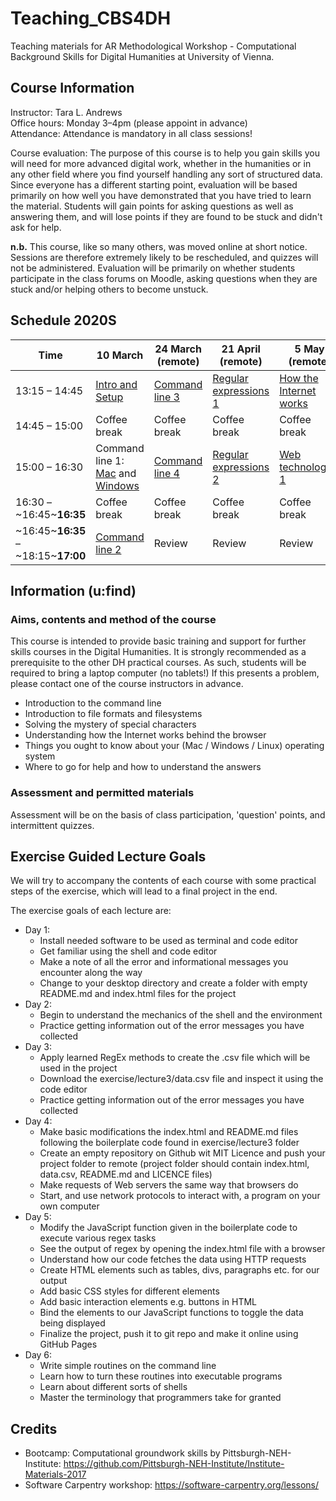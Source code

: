 # Teaching_CBS4DH
Teaching materials for AR Methodological Workshop - Computational Background Skills for Digital Humanities at University of Vienna.

## Course Information

Instructor: Tara L. Andrews<br>
Office hours: Monday 3–4pm (please appoint in advance)<br>
Attendance: Attendance is mandatory in all class sessions!

Course evaluation: The purpose of this course is to help you gain skills you will need for more advanced digital work, whether in the humanities or in any other field where you find yourself handling any sort of structured data. Since everyone has a different starting point, evaluation will be based primarily on how well you have demonstrated that you have tried to learn the material. Students will gain points for asking questions as well as answering them, and will lose points if they are found to be stuck and didn't ask for help.

**n.b.** This course, like so many others, was moved online at short notice. Sessions are therefore extremely likely to be rescheduled, and quizzes will not be administered. Evaluation will be primarily on whether students participate in the class forums on Moodle, asking questions when they are stuck and/or helping others to become unstuck.


## Schedule 2020S
Time | 10 March | 24 March (remote) | 21 April (remote) | 5 May (remote) | 19 May (remote) | 16 June (remote) |
---- | ---- | ---- | ---- | ---- | ---- | ----
13:15 – 14:45 |  [Intro and Setup](lectures/intro_and_setup.md) | [Command line 3](lectures/command_3.md) | [Regular expressions 1](lectures/regex_1.md) | [How the Internet works](lectures/internet.md) | [Files and encodings](lectures/files_encodings.md) | [Git](lectures/git.md)
14:45 – 15:00 |  Coffee break | Coffee break | Coffee break | Coffee break | Coffee break | Coffee break
15:00 – 16:30 |  Command line 1: [Mac](lectures/command_1_mac.md) and [Windows](lectures/command_1_windows.md) | [Command line 4](lectures/command_4.md) | [Regular expressions 2](lectures/regex_2.md) | [Web technologies 1](lectures/web.md) | [Web technologies 2](lectures/web.md) | [Pre-programming](lectures/pre-programming.md)
16:30 – ~16:45~**16:35** |  Coffee break | Coffee break | Coffee break | Coffee break | Coffee break | Coffee break
~16:45~**16:35** – ~18:15~**17:00** |  [Command line 2](lectures/command_2.md) | Review | Review | Review | Review | [More DH](lectures/final_more.md) and wrap-up

## Information (u:find)
### Aims, contents and method of the course
This course is intended to provide basic training and support for further skills courses in the Digital Humanities. It is strongly recommended as a prerequisite to the other DH practical courses.
As such, students will be required to bring a laptop computer (no tablets!) If this presents a problem, please contact one of the course instructors in advance.
- Introduction to the command line
- Introduction to file formats and filesystems
- Solving the mystery of special characters
- Understanding how the Internet works behind the browser
- Things you ought to know about your (Mac / Windows / Linux) operating system
- Where to go for help and how to understand the answers

### Assessment and permitted materials
Assessment will be on the basis of class participation, 'question' points, and intermittent quizzes.

## Exercise Guided Lecture Goals
We will try to accompany the contents of each course with some practical steps of the exercise, which will lead to a final project in the end.

The exercise goals of each lecture are:
- Day 1:
  - Install needed software to be used as terminal and code editor
  - Get familiar using the shell and code editor
  - Make a note of all the error and informational messages you encounter along the way
  - Change to your desktop directory and create a folder with empty README.md and index.html files for the project
- Day 2:
  - Begin to understand the mechanics of the shell and the environment
  - Practice getting information out of the error messages you have collected
- Day 3:
  - Apply learned RegEx methods to create the .csv file which will be used in the project
  - Download the exercise/lecture3/data.csv file and inspect it using the code editor
  - Practice getting information out of the error messages you have collected
- Day 4:
  - Make basic modifications the index.html and README.md files following the boilerplate code found in exercise/lecture3 folder
  - Create an empty repository on Github wit MIT Licence and push your project folder to remote (project folder should contain index.html, data.csv, README.md and LICENCE files)
  - Make requests of Web servers the same way that browsers do
  - Start, and use network protocols to interact with, a program on your own computer
- Day 5:
  - Modify the JavaScript function given in the boilerplate code to execute various regex tasks
  - See the output of regex by opening the index.html file with a browser
  - Understand how our code fetches the data using HTTP requests
  - Create HTML elements such as tables, divs, paragraphs etc. for our output
  - Add basic CSS styles for different elements
  - Add basic interaction elements e.g. buttons in HTML
  - Bind the elements to our JavaScript functions to toggle the data being displayed
  - Finalize the project, push it to git repo and make it online using GitHub Pages
- Day 6:
  - Write simple routines on the command line
  - Learn how to turn these routines into executable programs
  - Learn about different sorts of shells
  - Master the terminology that programmers take for granted

## Credits
- Bootcamp: Computational groundwork skills by Pittsburgh-NEH-Institute: https://github.com/Pittsburgh-NEH-Institute/Institute-Materials-2017
- Software Carpentry workshop: https://software-carpentry.org/lessons/
